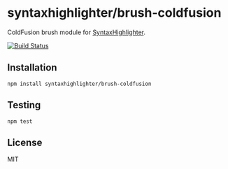 # syntaxhighlighter/brush-coldfusion

ColdFusion brush module for [SyntaxHighlighter](https://github.com/syntaxhighlighter).

[![Build Status](https://travis-ci.org/alexgorbatchev/brush-coldfusion.svg)](https://travis-ci.org/alexgorbatchev/brush-coldfusion)

## Installation

    npm install syntaxhighlighter/brush-coldfusion

## Testing

    npm test

## License

MIT
